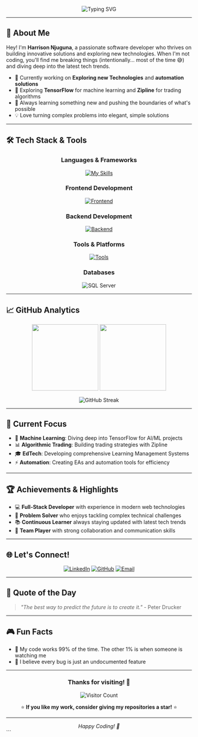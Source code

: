 <div align="center">

![Typing SVG](https://readme-typing-svg.herokuapp.com/?lines=Hey+there!+👋;I'm+Harrison+Njuguna;Software+Developer+%26+Tech+Explorer;Welcome+to+my+GitHub!&center=true&size=25&color=58A6FF)

</div>

---

## 🚀 About Me

Hey! I'm **Harrison Njuguna**, a passionate software developer who thrives on building innovative solutions and exploring new technologies. When I'm not coding, you'll find me breaking things (intentionally... most of the time 😅) and diving deep into the latest tech trends.

- 🔭 Currently working on **Exploring new Technologies** and **automation solutions**
- 🌱 Exploring **TensorFlow** for machine learning and **Zipline** for trading algorithms
- 🎯 Always learning something new and pushing the boundaries of what's possible
- 💡 Love turning complex problems into elegant, simple solutions

---

## 🛠️ Tech Stack & Tools

<div align="center">

### Languages & Frameworks
[![My Skills](https://skillicons.dev/icons?i=ts,js,html,css,python,java&perline=6)](https://skillicons.dev)

### Frontend Development
[![Frontend](https://skillicons.dev/icons?i=react,angular,html,css&perline=4)](https://skillicons.dev)

### Backend Development
[![Backend](https://skillicons.dev/icons?i=nestjs,spring,nodejs&perline=3)](https://skillicons.dev)

### Tools & Platforms
[![Tools](https://skillicons.dev/icons?i=git,github,azure,vscode&perline=4)](https://skillicons.dev)

### Databases
![SQL Server](https://img.shields.io/badge/SQL%20Server-CC2927?style=for-the-badge&logo=microsoft%20sql%20server&logoColor=white)

</div>

---

## 📈 GitHub Analytics

<div align="center">

<img height="180em" src="https://github-readme-stats.vercel.app/api?username=HR363&show_icons=true&theme=tokyonight&include_all_commits=true&count_private=true"/>
<img height="180em" src="https://github-readme-stats.vercel.app/api/top-langs/?username=HR363&layout=compact&theme=tokyonight"/>

</div>

<div align="center">

![GitHub Streak](https://streak-stats.demolab.com?user=HR363&theme=tokyonight&hide_border=true)

</div>

---

## 🎯 Current Focus

- 🤖 **Machine Learning**: Diving deep into TensorFlow for AI/ML projects
- 📊 **Algorithmic Trading**: Building trading strategies with Zipline
- 🎓 **EdTech**: Developing comprehensive Learning Management Systems
- ⚡ **Automation**: Creating EAs and automation tools for efficiency

---

## 🏆 Achievements & Highlights

- 💻 **Full-Stack Developer** with experience in modern web technologies
- 🔧 **Problem Solver** who enjoys tackling complex technical challenges
- 📚 **Continuous Learner** always staying updated with latest tech trends
- 🤝 **Team Player** with strong collaboration and communication skills

---

## 🌐 Let's Connect!

<div align="center">

[![LinkedIn](https://img.shields.io/badge/LinkedIn-0A66C2?style=for-the-badge&logo=linkedin&logoColor=white)](https://www.linkedin.com/in/harrison-njuguna-b3b54834a)
[![GitHub](https://img.shields.io/badge/GitHub-181717?style=for-the-badge&logo=github&logoColor=white)](https://github.com/HR363)
[![Email](https://img.shields.io/badge/Email-D14836?style=for-the-badge&logo=gmail&logoColor=white)](mailto:your.email@example.com)

</div>

---

## 💭 Quote of the Day

> *"The best way to predict the future is to create it."* -  Peter Drucker

---

## 🎮 Fun Facts

- 🐛 My code works 99% of the time. The other 1% is when someone is watching me
- 🎯 I believe every bug is just an undocumented feature

---

<div align="center">

### Thanks for visiting! 🙏

![Visitor Count](https://komarev.com/ghpvc/?username=HR363&style=for-the-badge&color=58A6FF)

⭐ **If you like my work, consider giving my repositories a star!** ⭐

</div>

---

<div align="center">
<i>Happy Coding! 🚀</i>
</div>
```

